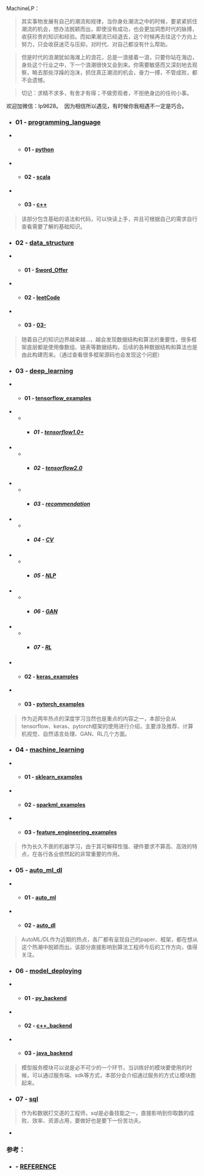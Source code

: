 MachineLP：

> 其实事物发展有自己的潮流和规律，当你身处潮流之中的时候，要紧紧抓住潮流的机会，想办法脱颖而出，即使没有成功，也会更加洞悉时代的脉搏，收获珍贵的知识和经验。而如果潮流已经退去，这个时候再去往这个方向上努力，只会收获迷茫与压抑，对时代、对自己都没有什么帮助。

> 但是时代的浪潮犹如海滩上的浪花，总是一浪接着一浪，只要你站在海边，身处这个行业之中，下一个浪潮很快又会到来。你需要敏感而又深刻地去观察，略去那些浮躁的泡沫，抓住真正潮流的机会，奋力一搏，不管成败，都不会遗憾。

> 切记：求精不求多，有舍才有得；不做旁观者，不拒绝身边的任何小事。


欢迎加微信：lp9628。  因为相信所以遇见，有时候你我相遇不一定是巧合。



- ### 01 - [programming_language](./01-programming_language/) 
- -  #### 01 - [python](./01-programming_language/01-python/) 
- -  #### 02 - [scala](./01-programming_language/02-scala/) 
- -  #### 03 - [c++](./01-programming_language/03-c++/) 

> 该部分包含基础的语法和代码，可以快读上手，并且可根据自己的需求自行查看需要了解的基础知识。

- ### 02 - [data_structure](./02-data_structure/) 
- - #### 01 - [Sword_Offer](./02-data_structure/01-Sword_Offer/) 
- - #### 02 - [leetCode](./02-data_structure/02-leetCode/) 
- - #### 03 - [03-](./02-data_structure/03-/) 

> 随着自己的知识边界越来越...，越会发现数据结构和算法的重要性，很多框架底层都是使用像数组、链表等数据结构，后续的各种数据结构和算法也是由此构建而来。（通过查看很多框架源码也会发现这个问题）

- ### 03 - [deep_learning](./03-deep_learning/) 
- - #### 01 - [tensorflow_examples](./03-deep_learning/01-tensorflow_examples/) 
- - - ##### 01 - [tensorflow1.0+](./03-deep_learning/01-tensorflow_examples/01-tensorflow1.0+/) 
- - - ##### 02 - [tensorflow2.0](./03-deep_learning/01-tensorflow_examples/02-tensorflow2.0/) 
- - - ##### 03 - [recommendation](./03-deep_learning/01-tensorflow_examples/03-recommendation/) 
- - - ##### 04 - [CV](./03-deep_learning/01-tensorflow_examples/04-CV/) 
- - - ##### 05 - [NLP](./03-deep_learning/01-tensorflow_examples/05-NLP/) 
- - - ##### 06 - [GAN](./03-deep_learning/01-tensorflow_examples/06-GAN/) 
- - - ##### 07 - [RL](./03-deep_learning/01-tensorflow_examples/07-RL/) 
- - #### 02 - [keras_examples](./03-deep_learning/02-keras_examples/) 
- - #### 03 - [pytorch_examples](./03-deep_learning/03-pytorch_examples/) 

> 作为近两年热点的深度学习当然也是重点的内容之一，本部分会从tensorflow、keras、pytorch框架的使用进行介绍，主要涉及推荐、计算机视觉、自然语言处理、GAN、RL几个方面。

- ### 04 - [machine_learning](./04-machine_learning/) 
- - #### 01 - [sklearn_examples](./04-machine_learning/01-sklearn_examples/) 
- - #### 02 - [sparkml_examples](./04-machine_learning/02-sparkml_examples/) 
- - #### 03 - [feature_engineering_examples](./04-machine_learning/03-feature_engineering/) 

> 作为长久不衰的机器学习，由于其可解释性强、硬件要求不算高、高效的特点，在各行各业依然起的非常重要的作用。

- ### 05 - [auto_ml_dl](./05-auto_ml_dl/) 
- - #### 01 - [auto_ml](./05-auto_ml_dl/01-auto_ml/) 
- - #### 02 - [auto_dl](./05-auto_ml_dl/02-auto_dl/) 

> AutoML/DL作为近期的热点，各厂都有呈现自己的paper、框架，都在想从这个热潮中脱颖而出。该部分直接影响到算法工程师今后的工作方向，值得关注。

- ### 06 - [model_deploying](./06-model_deploying/) 
- - #### 01 - [py_backend](./06-model_deploying/py_backend/) 
- - #### 02 - [c++_backend](./06-model_deploying/c++_backend/) 
- - #### 03 - [java_backend](./06-model_deploying/java_backend/) 

> 模型服务模块可以说是必不可少的一个环节，当训练好的模块要使用的时候，可以通过服务端、sdk等方式，本部分会介绍通过服务的方式让模块跑起来。

- ### 07 - [sql](./07-sql/) 

> 作为和数据打交道的工程师，sql是必备技能之一，直接影响到你取数的成败、效率、资源占用，要做好也是要下一份苦功夫。

- 

### 参考：
- ### - [REFERENCE](./REFERENCE.md)
